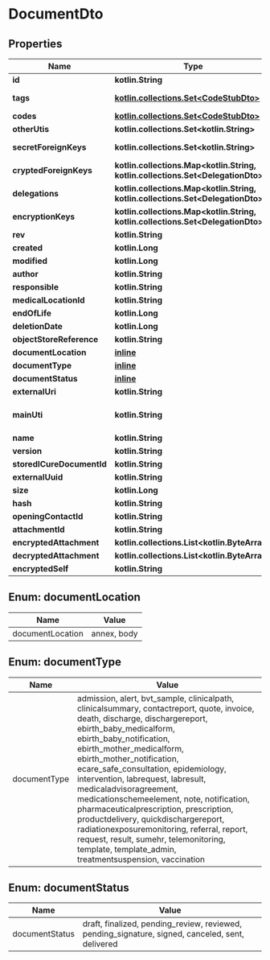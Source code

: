 
# DocumentDto

## Properties
Name | Type | Description | Notes
------------ | ------------- | ------------- | -------------
**id** | **kotlin.String** | The Id of the document. We encourage using either a v4 UUID or a HL7 Id. | 
**tags** | [**kotlin.collections.Set&lt;CodeStubDto&gt;**](CodeStubDto.md) | A tag is an item from a codification system that qualifies an entity as being member of a certain class, whatever the value it might have taken. If the tag qualifies the content of a field, it means that whatever the content of the field, the tag will always apply. For example, the label of a field is qualified using a tag. LOINC is a codification system typically used for tags. | 
**codes** | [**kotlin.collections.Set&lt;CodeStubDto&gt;**](CodeStubDto.md) | A code is an item from a codification system that qualifies the content of this entity. SNOMED-CT, ICPC-2 or ICD-10 codifications systems can be used for codes | 
**otherUtis** | **kotlin.collections.Set&lt;kotlin.String&gt;** | Extra Uniform Type Identifiers | 
**secretForeignKeys** | **kotlin.collections.Set&lt;kotlin.String&gt;** | The secretForeignKeys are filled at the to many end of a one to many relationship (for example inside Contact for the Patient -&gt; Contacts relationship). Used when we want to find all contacts for a specific patient. These keys are in clear. You can have several to partition the medical document space. | 
**cryptedForeignKeys** | **kotlin.collections.Map&lt;kotlin.String, kotlin.collections.Set&lt;DelegationDto&gt;&gt;** | The secretForeignKeys are filled at the to many end of a one to many relationship (for example inside Contact for the Patient -&gt; Contacts relationship). Used when we want to find the patient for a specific contact. These keys are the encrypted id (using the hcParty key for the delegate) that can be found in clear inside the patient. ids encrypted using the hcParty keys. | 
**delegations** | **kotlin.collections.Map&lt;kotlin.String, kotlin.collections.Set&lt;DelegationDto&gt;&gt;** | When a document is created, the responsible generates a cryptographically random master key (never to be used for something else than referencing from other entities). He/she encrypts it using his own AES exchange key and stores it as a delegation. The responsible is thus always in the delegations as well | 
**encryptionKeys** | **kotlin.collections.Map&lt;kotlin.String, kotlin.collections.Set&lt;DelegationDto&gt;&gt;** | When a document needs to be encrypted, the responsible generates a cryptographically random master key (different from the delegation key, never to appear in clear anywhere in the db. He/she encrypts it using his own AES exchange key and stores it as a delegation | 
**rev** | **kotlin.String** | The revision of the document in the database, used for conflict management / optimistic locking. |  [optional]
**created** | **kotlin.Long** | The timestamp (unix epoch in ms) of creation of this entity, will be filled automatically if missing. Not enforced by the application server. |  [optional]
**modified** | **kotlin.Long** | The date (unix epoch in ms) of the latest modification of this entity, will be filled automatically if missing. Not enforced by the application server. |  [optional]
**author** | **kotlin.String** | The id of the User that has created this entity, will be filled automatically if missing. Not enforced by the application server. |  [optional]
**responsible** | **kotlin.String** | The id of the HealthcareParty that is responsible for this entity, will be filled automatically if missing. Not enforced by the application server. |  [optional]
**medicalLocationId** | **kotlin.String** | The id of the medical location where this entity was created. |  [optional]
**endOfLife** | **kotlin.Long** | Soft delete (unix epoch in ms) timestamp of the object. |  [optional]
**deletionDate** | **kotlin.Long** | hard delete (unix epoch in ms) timestamp of the object. Filled automatically when deletePatient is called. |  [optional]
**objectStoreReference** | **kotlin.String** | Reference in object store |  [optional]
**documentLocation** | [**inline**](#DocumentLocationEnum) | Location of the document |  [optional]
**documentType** | [**inline**](#DocumentTypeEnum) | The type of document, ex: admission, clinical path, document report,invoice, etc. |  [optional]
**documentStatus** | [**inline**](#DocumentStatusEnum) | The status of the development of the document. Ex: Draft, finalized, reviewed, signed, etc. |  [optional]
**externalUri** | **kotlin.String** | When the document is stored in an external repository, this is the uri of the document in that repository |  [optional]
**mainUti** | **kotlin.String** | The main Uniform Type Identifier of the document (https://developer.apple.com/library/archive/documentation/FileManagement/Conceptual/understanding_utis/understand_utis_conc/understand_utis_conc.html#//apple_ref/doc/uid/TP40001319-CH202-CHDHIJDE) |  [optional]
**name** | **kotlin.String** | Name of the document |  [optional]
**version** | **kotlin.String** | The document version |  [optional]
**storedICureDocumentId** | **kotlin.String** | The ICureDocument (Form, Contact, ...) that has been used to generate the document |  [optional]
**externalUuid** | **kotlin.String** | A unique external id (from another external source). |  [optional]
**size** | **kotlin.Long** | Size of the document file |  [optional]
**hash** | **kotlin.String** | Hashed version of the document |  [optional]
**openingContactId** | **kotlin.String** | Id of the contact during which the document was created |  [optional]
**attachmentId** | **kotlin.String** | Id of attachment to this document |  [optional]
**encryptedAttachment** | **kotlin.collections.List&lt;kotlin.ByteArray&gt;** |  |  [optional]
**decryptedAttachment** | **kotlin.collections.List&lt;kotlin.ByteArray&gt;** |  |  [optional]
**encryptedSelf** | **kotlin.String** | The base64 encoded data of this object, formatted as JSON and encrypted in AES using the random master key from encryptionKeys. |  [optional]


<a name="DocumentLocationEnum"></a>
## Enum: documentLocation
Name | Value
---- | -----
documentLocation | annex, body


<a name="DocumentTypeEnum"></a>
## Enum: documentType
Name | Value
---- | -----
documentType | admission, alert, bvt_sample, clinicalpath, clinicalsummary, contactreport, quote, invoice, death, discharge, dischargereport, ebirth_baby_medicalform, ebirth_baby_notification, ebirth_mother_medicalform, ebirth_mother_notification, ecare_safe_consultation, epidemiology, intervention, labrequest, labresult, medicaladvisoragreement, medicationschemeelement, note, notification, pharmaceuticalprescription, prescription, productdelivery, quickdischargereport, radiationexposuremonitoring, referral, report, request, result, sumehr, telemonitoring, template, template_admin, treatmentsuspension, vaccination


<a name="DocumentStatusEnum"></a>
## Enum: documentStatus
Name | Value
---- | -----
documentStatus | draft, finalized, pending_review, reviewed, pending_signature, signed, canceled, sent, delivered



